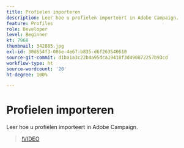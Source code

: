 ```yaml
---
title: Profielen importeren
description: Leer hoe u profielen importeert in Adobe Campaign.
feature: Profiles
role: Developer
level: Beginner
kt: 7968
thumbnail: 342085.jpg
exl-id: 30d654f3-086e-4e67-b835-d6f263540618
source-git-commit: d1ba1a3c22b4a95dca19418f3d490872257b93cd
workflow-type: ht
source-wordcount: '20'
ht-degree: 100%

---
```


# Profielen importeren

Leer hoe u profielen importeert in Adobe Campaign.

>[!VIDEO](https://video.tv.adobe.com/v/342085?quality=12&learn=on)
